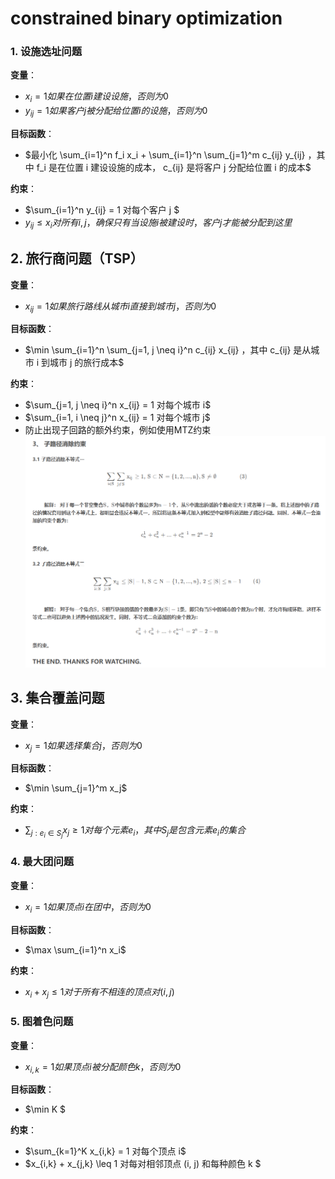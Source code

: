 # constrained binary optimization

### 1. 设施选址问题

**变量**：
- $x_i  = 1 如果在位置  i  建设设施，否则为 0$
- $y_{ij}  = 1 如果客户  j  被分配给位置  i  的设施，否则为 0$

**目标函数**：
- $最小化  \sum_{i=1}^n f_i x_i + \sum_{i=1}^n \sum_{j=1}^m c_{ij} y_{ij} ，其中  f_i  是在位置  i  建设设施的成本， c_{ij}  是将客户  j  分配给位置  i  的成本$

**约束**：
- $\sum_{i=1}^n y_{ij} = 1  对每个客户  j $
- $y_{ij} \leq x_i  对所有  i ,  j ，确保只有当设施  i  被建设时，客户  j  才能被分配到这里$

## 2. 旅行商问题（TSP）

**变量**：
- $x_{ij} = 1 如果旅行路线从城市  i  直接到城市  j ，否则为 0$

**目标函数**：
- $\min \sum_{i=1}^n \sum_{j=1, j \neq i}^n c_{ij} x_{ij} ，其中  c_{ij}  是从城市  i  到城市  j  的旅行成本$

**约束**：
- $\sum_{j=1, j \neq i}^n x_{ij} = 1  对每个城市 i$  
- $\sum_{i=1, i \neq j}^n x_{ij} = 1  对每个城市 j$  
- 防止出现子回路的额外约束，例如使用MTZ约束  
![`alt text`](image.png)

## 3. 集合覆盖问题

**变量**：
- $x_j  = 1 如果选择集合  j ，否则为 0$

**目标函数**：
- $\min \sum_{j=1}^m x_j$

**约束**：
- $\sum_{j: e_i \in S_j} x_j \geq 1  对每个元素  e_i ，其中  S_j  是包含元素  e_i  的集合$

### 4. 最大团问题

**变量**：
- $x_i  = 1 如果顶点  i  在团中，否则为 0$  

**目标函数**：
- $\max \sum_{i=1}^n x_i$  

**约束**：
- $x_i + x_j \leq 1  对于所有不相连的顶点对  (i, j)$

### 5. 图着色问题

**变量**：
-  $x_{i,k}  = 1 如果顶点  i  被分配颜色  k ，否则为 0$

**目标函数**：
- $\min  K $

**约束**：
- $\sum_{k=1}^K x_{i,k} = 1  对每个顶点  i$
- $x_{i,k} + x_{j,k} \leq 1  对每对相邻顶点  (i, j)  和每种颜色  k $
